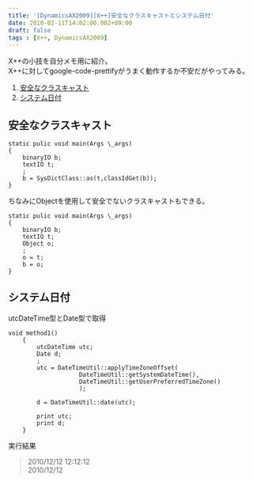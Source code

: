 ```yaml
---
title: '[DynamicsAX2009][X++]安全なクラスキャストとシステム日付'
date: 2010-02-11T14:02:00.002+09:00
draft: false
tags : [X++, DynamicsAX2009]
---
```


X++の小技を自分メモ用に紹介。  
X++に対してgoogle-code-prettifyがうまく動作するか不安だがやってみる。  
  

1.  [安全なクラスキャスト](#_)
2.  [システム日付](#__28003452723446687)

  

[](http://www.blogger.com/post-edit.g?blogID=20219551&postID=5928169760714323016)安全なクラスキャスト
-------------------------------------------------------------------------------------------

  
```
static pulic void main(Args \_args)  
{  
    binaryIO b;  
    textIO t;  
    ;  
    b = SysDictClass::as(t,classIdGet(b));  
}  

```  

ちなみにObjectを使用して安全でないクラスキャストもできる。

  
```
static pulic void main(Args \_args)  
{  
    binaryIO b;  
    textIO t;  
    Object o;  
    ;  
    o = t;  
    b = o;  
}  

```  

[](http://www.blogger.com/post-edit.g?blogID=20219551&postID=5928169760714323016)システム日付
---------------------------------------------------------------------------------------

utcDateTime型とDate型で取得  
  

```
void method1()  
    {  
        utcDateTime utc;  
        Date d;  
        ;  
        utc = DateTimeUtil::applyTimeZoneOffset(  
                    DateTimeUtil::getSystemDateTime(),   
                    DateTimeUtil::getUserPreferredTimeZone()  
                    );  
  
        d = DateTimeUtil::date(utc);  
  
        print utc;  
        print d;  
    }  

```

  
実行結果

> 2010/12/12 12:12:12  
> 2010/12/12